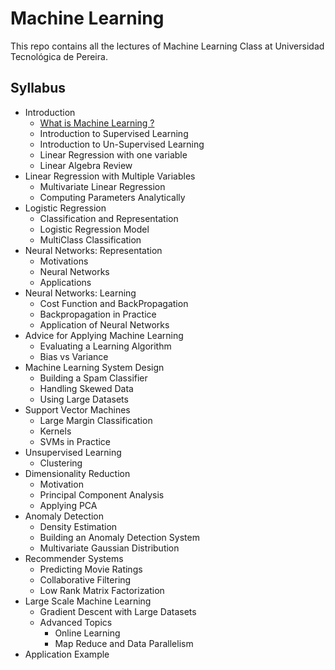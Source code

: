 # Machine Learning

This repo contains all the lectures of Machine Learning Class at Universidad Tecnológica de Pereira.

## Syllabus
* Introduction
    * [What is Machine Learning ?](https://sirius.utp.edu.co/gitlab/computer-science-courses/machine-learning/tree/master/introduction)
    * Introduction to Supervised Learning
    * Introduction to Un-Supervised Learning
    * Linear Regression with one variable
    * Linear Algebra Review
* Linear Regression with Multiple Variables
    * Multivariate Linear Regression
    * Computing Parameters Analytically
* Logistic Regression
    * Classification and Representation
    * Logistic Regression Model
    * MultiClass Classification
* Neural Networks: Representation
    *  Motivations
    *  Neural Networks
    *  Applications
* Neural Networks: Learning
    * Cost Function and BackPropagation
    * Backpropagation in Practice
    * Application of Neural Networks
* Advice for Applying Machine Learning
    * Evaluating a Learning Algorithm
    * Bias vs Variance
* Machine Learning System Design
    * Building a Spam Classifier
    * Handling Skewed Data
    * Using Large Datasets
* Support Vector Machines
    * Large Margin Classification
    * Kernels
    * SVMs in Practice
* Unsupervised Learning
    * Clustering
* Dimensionality Reduction
    * Motivation
    * Principal Component Analysis
    * Applying PCA
* Anomaly Detection
    * Density Estimation
    * Building an Anomaly Detection System
    * Multivariate Gaussian Distribution
* Recommender Systems
    * Predicting Movie Ratings
    * Collaborative Filtering
    * Low Rank Matrix Factorization
* Large Scale Machine Learning
    * Gradient Descent with Large Datasets
    * Advanced Topics
        * Online Learning
        * Map Reduce and Data Parallelism
* Application Example
